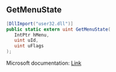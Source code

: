 ## GetMenuState

```csharp
[DllImport("user32.dll")]
public static extern uint GetMenuState(
   IntPtr hMenu,
   uint uId,
   uint uFlags
);
```

Microsoft documentation: [Link](https://docs.microsoft.com/en-us/windows/win32/api/winuser/nf-winuser-getmenustate)
